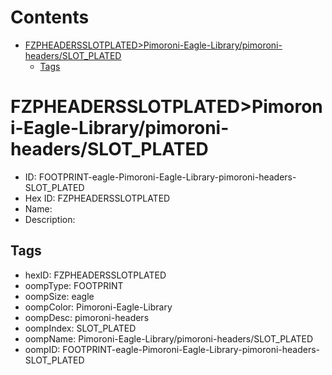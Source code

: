 



Contents
========

* [FZPHEADERSSLOTPLATED>Pimoroni-Eagle-Library/pimoroni-headers/SLOT_PLATED](#fzpheadersslotplatedpimoroni-eagle-librarypimoroni-headersslot_plated)
	* [Tags](#tags)

# FZPHEADERSSLOTPLATED>Pimoroni-Eagle-Library/pimoroni-headers/SLOT_PLATED

- ID: FOOTPRINT-eagle-Pimoroni-Eagle-Library-pimoroni-headers-SLOT_PLATED
- Hex ID: FZPHEADERSSLOTPLATED
- Name: 
- Description: 

## Tags

- hexID: FZPHEADERSSLOTPLATED
- oompType: FOOTPRINT
- oompSize: eagle
- oompColor: Pimoroni-Eagle-Library
- oompDesc: pimoroni-headers
- oompIndex: SLOT_PLATED
- oompName: Pimoroni-Eagle-Library/pimoroni-headers/SLOT_PLATED
- oompID: FOOTPRINT-eagle-Pimoroni-Eagle-Library-pimoroni-headers-SLOT_PLATED
